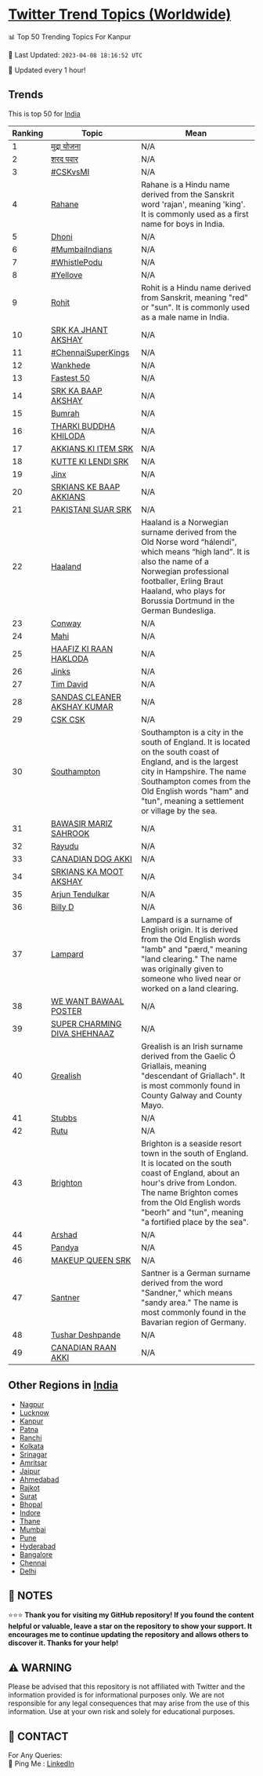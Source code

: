 [Twitter Trend Topics (Worldwide)](https://github.com/ErcinDedeoglu/Twitter-Trend-Topics)
==========


📊 Top 50 Trending Topics For Kanpur

📆 Last Updated: `2023-04-08 18:16:52 UTC`

🔧 Updated every 1 hour!


## Trends

This is top 50 for [India](</India>)

| Ranking | Topic | Mean |
| ------- | ------------ | ------------ |
| 1 | [मुद्रा योजना](http://twitter.com/search?q=%e0%a4%ae%e0%a5%81%e0%a4%a6%e0%a5%8d%e0%a4%b0%e0%a4%be+%e0%a4%af%e0%a5%8b%e0%a4%9c%e0%a4%a8%e0%a4%be) | N/A |
| 2 | [शरद पवार](http://twitter.com/search?q=%e0%a4%b6%e0%a4%b0%e0%a4%a6+%e0%a4%aa%e0%a4%b5%e0%a4%be%e0%a4%b0) | N/A |
| 3 | [#CSKvsMI](http://twitter.com/search?q=%23CSKvsMI) | N/A |
| 4 | [Rahane](http://twitter.com/search?q=Rahane) | Rahane is a Hindu name derived from the Sanskrit word 'rajan', meaning 'king'. It is commonly used as a first name for boys in India. |
| 5 | [Dhoni](http://twitter.com/search?q=Dhoni) | N/A |
| 6 | [#MumbaiIndians](http://twitter.com/search?q=%23MumbaiIndians) | N/A |
| 7 | [#WhistlePodu](http://twitter.com/search?q=%23WhistlePodu) | N/A |
| 8 | [#Yellove](http://twitter.com/search?q=%23Yellove) | N/A |
| 9 | [Rohit](http://twitter.com/search?q=Rohit) | Rohit is a Hindu name derived from Sanskrit, meaning "red" or "sun". It is commonly used as a male name in India. |
| 10 | [SRK KA JHANT AKSHAY](http://twitter.com/search?q=SRK+KA+JHANT+AKSHAY) | N/A |
| 11 | [#ChennaiSuperKings](http://twitter.com/search?q=%23ChennaiSuperKings) | N/A |
| 12 | [Wankhede](http://twitter.com/search?q=Wankhede) | N/A |
| 13 | [Fastest 50](http://twitter.com/search?q=Fastest+50) | N/A |
| 14 | [SRK KA BAAP AKSHAY](http://twitter.com/search?q=SRK+KA+BAAP+AKSHAY) | N/A |
| 15 | [Bumrah](http://twitter.com/search?q=Bumrah) | N/A |
| 16 | [THARKI BUDDHA KHILODA](http://twitter.com/search?q=THARKI+BUDDHA+KHILODA) | N/A |
| 17 | [AKKIANS KI ITEM SRK](http://twitter.com/search?q=AKKIANS+KI+ITEM+SRK) | N/A |
| 18 | [KUTTE KI LENDI SRK](http://twitter.com/search?q=KUTTE+KI+LENDI+SRK) | N/A |
| 19 | [Jinx](http://twitter.com/search?q=Jinx) | N/A |
| 20 | [SRKIANS KE BAAP AKKIANS](http://twitter.com/search?q=SRKIANS+KE+BAAP+AKKIANS) | N/A |
| 21 | [PAKISTANI SUAR SRK](http://twitter.com/search?q=PAKISTANI+SUAR+SRK) | N/A |
| 22 | [Haaland](http://twitter.com/search?q=Haaland) | Haaland is a Norwegian surname derived from the Old Norse word “hálendi”, which means “high land”. It is also the name of a Norwegian professional footballer, Erling Braut Haaland, who plays for Borussia Dortmund in the German Bundesliga. |
| 23 | [Conway](http://twitter.com/search?q=Conway) | N/A |
| 24 | [Mahi](http://twitter.com/search?q=Mahi) | N/A |
| 25 | [HAAFIZ KI RAAN HAKLODA](http://twitter.com/search?q=HAAFIZ+KI+RAAN+HAKLODA) | N/A |
| 26 | [Jinks](http://twitter.com/search?q=Jinks) | N/A |
| 27 | [Tim David](http://twitter.com/search?q=Tim+David) | N/A |
| 28 | [SANDAS CLEANER AKSHAY KUMAR](http://twitter.com/search?q=SANDAS+CLEANER+AKSHAY+KUMAR) | N/A |
| 29 | [CSK CSK](http://twitter.com/search?q=CSK+CSK) | N/A |
| 30 | [Southampton](http://twitter.com/search?q=Southampton) | Southampton is a city in the south of England. It is located on the south coast of England, and is the largest city in Hampshire. The name Southampton comes from the Old English words "ham" and "tun", meaning a settlement or village by the sea. |
| 31 | [BAWASIR MARIZ SAHROOK](http://twitter.com/search?q=BAWASIR+MARIZ+SAHROOK) | N/A |
| 32 | [Rayudu](http://twitter.com/search?q=Rayudu) | N/A |
| 33 | [CANADIAN DOG AKKI](http://twitter.com/search?q=CANADIAN+DOG+AKKI) | N/A |
| 34 | [SRKIANS KA MOOT AKSHAY](http://twitter.com/search?q=SRKIANS+KA+MOOT+AKSHAY) | N/A |
| 35 | [Arjun Tendulkar](http://twitter.com/search?q=Arjun+Tendulkar) | N/A |
| 36 | [Billy D](http://twitter.com/search?q=Billy+D) | N/A |
| 37 | [Lampard](http://twitter.com/search?q=Lampard) | Lampard is a surname of English origin. It is derived from the Old English words "lamb" and "pærd," meaning "land clearing." The name was originally given to someone who lived near or worked on a land clearing. |
| 38 | [WE WANT BAWAAL POSTER](http://twitter.com/search?q=WE+WANT+BAWAAL+POSTER) | N/A |
| 39 | [SUPER CHARMING DIVA SHEHNAAZ](http://twitter.com/search?q=SUPER+CHARMING+DIVA+SHEHNAAZ) | N/A |
| 40 | [Grealish](http://twitter.com/search?q=Grealish) | Grealish is an Irish surname derived from the Gaelic Ó Griallais, meaning "descendant of Griallach". It is most commonly found in County Galway and County Mayo. |
| 41 | [Stubbs](http://twitter.com/search?q=Stubbs) | N/A |
| 42 | [Rutu](http://twitter.com/search?q=Rutu) | N/A |
| 43 | [Brighton](http://twitter.com/search?q=Brighton) | Brighton is a seaside resort town in the south of England. It is located on the south coast of England, about an hour's drive from London. The name Brighton comes from the Old English words "beorh" and "tun", meaning "a fortified place by the sea". |
| 44 | [Arshad](http://twitter.com/search?q=Arshad) | N/A |
| 45 | [Pandya](http://twitter.com/search?q=Pandya) | N/A |
| 46 | [MAKEUP QUEEN SRK](http://twitter.com/search?q=MAKEUP+QUEEN+SRK) | N/A |
| 47 | [Santner](http://twitter.com/search?q=Santner) | Santner is a German surname derived from the word "Sandner," which means "sandy area." The name is most commonly found in the Bavarian region of Germany. |
| 48 | [Tushar Deshpande](http://twitter.com/search?q=Tushar+Deshpande) | N/A |
| 49 | [CANADIAN RAAN AKKI](http://twitter.com/search?q=CANADIAN+RAAN+AKKI) | N/A |



## Other Regions in [India](</India>)

* [Nagpur](</India/Nagpur.md>)
* [Lucknow](</India/Lucknow.md>)
* [Kanpur](</India/Kanpur.md>)
* [Patna](</India/Patna.md>)
* [Ranchi](</India/Ranchi.md>)
* [Kolkata](</India/Kolkata.md>)
* [Srinagar](</India/Srinagar.md>)
* [Amritsar](</India/Amritsar.md>)
* [Jaipur](</India/Jaipur.md>)
* [Ahmedabad](</India/Ahmedabad.md>)
* [Rajkot](</India/Rajkot.md>)
* [Surat](</India/Surat.md>)
* [Bhopal](</India/Bhopal.md>)
* [Indore](</India/Indore.md>)
* [Thane](</India/Thane.md>)
* [Mumbai](</India/Mumbai.md>)
* [Pune](</India/Pune.md>)
* [Hyderabad](</India/Hyderabad.md>)
* [Bangalore](</India/Bangalore.md>)
* [Chennai](</India/Chennai.md>)
* [Delhi](</India/Delhi.md>)



## 📝 NOTES

⭐⭐⭐ **Thank you for visiting my GitHub repository! If you found the content helpful or valuable, leave a star on the repository to show your support. It encourages me to continue updating the repository and allows others to discover it. Thanks for your help!**


## ⚠️ WARNING

Please be advised that this repository is not affiliated with Twitter and the information provided is for informational purposes only. We are not responsible for any legal consequences that may arise from the use of this information. Use at your own risk and solely for educational purposes.


## 📨 CONTACT

 For Any Queries:  
            🏓 Ping Me : [LinkedIn](https://www.linkedin.com/in/ercindedeoglu/)
